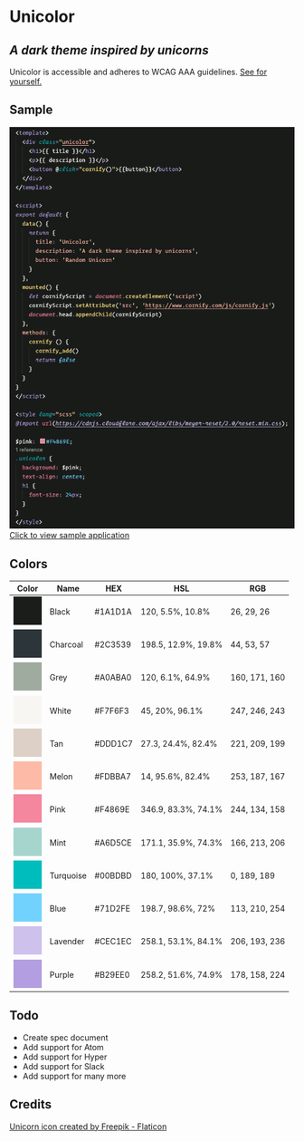 # Unicolor
## _A dark theme inspired by unicorns_

Unicolor is accessible and adheres to WCAG AAA guidelines. [See for yourself.](http://www.sussex.ac.uk/tel/resource/tel_website/accessiblecontrast/?q=1A1D1A~A0ABA0~F7F6F3~DDD1C7~FDBBA7~F4869E~A6D5CE~00BDBD~71D2FE~CEC1EC~B29EE0)

## Sample
<img src="https://github.com/tylerking/unicolor/blob/main/images/sample.png?raw=true" alt="Code Sample" />\
[Click to view sample application](https://codepen.io/doitliketyler/pen/WNyNWvo)

## Colors
| Color | Name | HEX | HSL | RGB |
| ------ | ------ | ------ | ------ | ------ |
| <img src="https://github.com/tylerking/unicolor/blob/main/images/black.png?raw=true" alt="black" width="50"/> | Black | #1A1D1A | 120, 5.5%, 10.8% | 26, 29, 26 |
| <img src="https://github.com/tylerking/unicolor/blob/main/images/charcoal.png?raw=true" alt="charcoal" width="50"/> | Charcoal | #2C3539 | 198.5, 12.9%, 19.8% | 44, 53, 57 |
| <img src="https://github.com/tylerking/unicolor/blob/main/images/grey.png?raw=true" alt="grey" width="50"/> | Grey | #A0ABA0 | 120, 6.1%, 64.9% | 160, 171, 160 |
| <img src="https://github.com/tylerking/unicolor/blob/main/images/white.png?raw=true" alt="white" width="50"/> | White | #F7F6F3 | 45, 20%, 96.1% | 247, 246, 243 |
| <img src="https://github.com/tylerking/unicolor/blob/main/images/tan.png?raw=true" alt="tan" width="50"/> | Tan | #DDD1C7 | 27.3, 24.4%, 82.4% | 221, 209, 199 |
| <img src="https://github.com/tylerking/unicolor/blob/main/images/melon.png?raw=true" alt="melon" width="50"/> | Melon | #FDBBA7 | 14, 95.6%, 82.4% | 253, 187, 167 |
| <img src="https://github.com/tylerking/unicolor/blob/main/images/pink.png?raw=true" alt="pink" width="50"/> | Pink | #F4869E | 346.9, 83.3%, 74.1% | 244, 134, 158 |
| <img src="https://github.com/tylerking/unicolor/blob/main/images/mint.png?raw=true" alt="mint" width="50"/> | Mint | #A6D5CE | 171.1, 35.9%, 74.3% | 166, 213, 206 |
| <img src="https://github.com/tylerking/unicolor/blob/main/images/turquoise.png?raw=true" alt="turquoise" width="50"/> | Turquoise | #00BDBD | 180, 100%, 37.1% | 0, 189, 189 |
| <img src="https://github.com/tylerking/unicolor/blob/main/images/blue.png?raw=true" alt="blue" width="50"/> | Blue | #71D2FE | 198.7, 98.6%, 72% | 113, 210, 254 |
| <img src="https://github.com/tylerking/unicolor/blob/main/images/lavender.png?raw=true" alt="lavender" width="50"/> | Lavender | #CEC1EC | 258.1, 53.1%, 84.1% | 206, 193, 236 |
| <img src="https://github.com/tylerking/unicolor/blob/main/images/purple.png?raw=true" alt="purple" width="50"/> | Purple | #B29EE0 | 258.2, 51.6%, 74.9% | 178, 158, 224 |

## Todo
- Create spec document
- Add support for Atom
- Add support for Hyper
- Add support for Slack
- Add support for many more

## Credits
[Unicorn icon created by Freepik - Flaticon](https://www.flaticon.com/free-icons/unicorn)